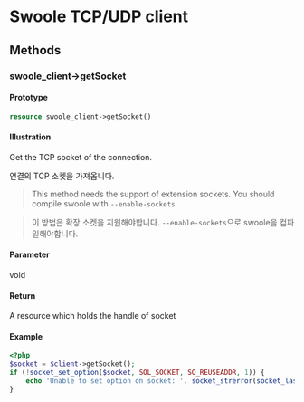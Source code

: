 # Swoole TCP/UDP client

## Methods 

### swoole_client->getSocket

#### Prototype

```php
resource swoole_client->getSocket()
```

#### Illustration

Get the TCP socket of the connection.

연결의 TCP 소켓을 가져옵니다.

> This method needs the support of extension sockets. You should compile swoole with `--enable-sockets`.

>이 방법은 확장 소켓을 지원해야합니다. `--enable-sockets`으로 swoole을 컴파일해야합니다.

#### Parameter

void

#### Return

A resource which holds the handle of socket 

#### Example

```php
<?php
$socket = $client->getSocket();
if (!socket_set_option($socket, SOL_SOCKET, SO_REUSEADDR, 1)) {
    echo 'Unable to set option on socket: '. socket_strerror(socket_last_error()) . PHP_EOL;
}
```
